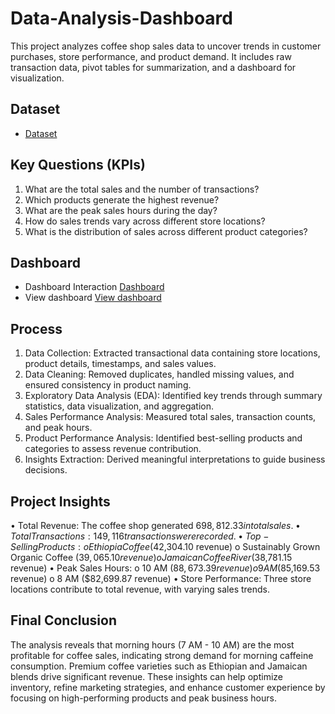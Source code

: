 # Data-Analysis-Dashboard
This project analyzes coffee shop sales data to uncover trends in customer purchases, store performance, and product demand. It includes raw transaction data, pivot tables for summarization, and a dashboard for visualization.

## Dataset
- <a href="https://github.com/Nikhilrchandan/Data-Analysis-Dashboard/blob/main/Coffee%20Shop%20Sales.xlsx">Dataset</a>

## Key Questions (KPIs)
1.	What are the total sales and the number of transactions?
2.	Which products generate the highest revenue?
3.	What are the peak sales hours during the day?
4.	How do sales trends vary across different store locations?
5.	What is the distribution of sales across different product categories?
   
## Dashboard
- Dashboard Interaction <a href="https://github.com/Nikhilrchandan/Data-Analysis-Dashboard/blob/main/project_coffeSales.xlsx">Dashboard</a>
- View dashboard  <a href="">View dashboard</a>

## Process 
1.	Data Collection: Extracted transactional data containing store locations, product details, timestamps, and sales values.
2.	Data Cleaning: Removed duplicates, handled missing values, and ensured consistency in product naming.
3.	Exploratory Data Analysis (EDA): Identified key trends through summary statistics, data visualization, and aggregation.
4.	Sales Performance Analysis: Measured total sales, transaction counts, and peak hours.
5.	Product Performance Analysis: Identified best-selling products and categories to assess revenue contribution.
6.	Insights Extraction: Derived meaningful interpretations to guide business decisions.

## Project Insights
•	Total Revenue: The coffee shop generated $698,812.33 in total sales.
•	Total Transactions: 149,116 transactions were recorded.
•	Top-Selling Products:
o	Ethiopia Coffee ($42,304.10 revenue)
o	Sustainably Grown Organic Coffee ($39,065.10 revenue)
o	Jamaican Coffee River ($38,781.15 revenue)
•	Peak Sales Hours:
o	10 AM ($88,673.39 revenue)
o	9 AM ($85,169.53 revenue)
o	8 AM ($82,699.87 revenue)
•	Store Performance: Three store locations contribute to total revenue, with varying sales trends.

## Final Conclusion 
The analysis reveals that morning hours (7 AM - 10 AM) are the most profitable for coffee sales, indicating strong demand for morning caffeine consumption. Premium coffee varieties such as Ethiopian and Jamaican blends drive significant revenue. These insights can help optimize inventory, refine marketing strategies, and enhance customer experience by focusing on high-performing products and peak business hours.
